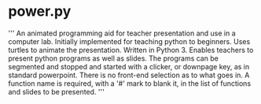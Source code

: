 power.py
========
'''
An animated programming aid for teacher presentation and use in a computer lab. Initially implemented for teaching python to beginners. Uses turtles to animate the  presentation. Written in  Python 3.
Enables teachers to present python programs as well as slides. The programs can be segmented and stopped and started with a clicker, or downpage key, as in standard powerpoint.
There is no front-end selection as to what goes in. A function name is required, with a '#' mark to blank it, in the list of functions and slides to be presented.
'''
